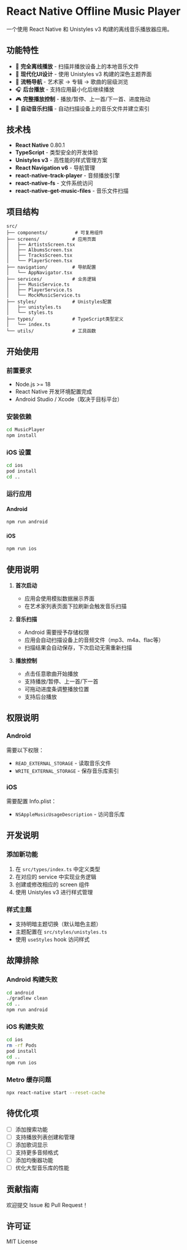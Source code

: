 # React Native Offline Music Player

一个使用 React Native 和 Unistyles v3 构建的离线音乐播放器应用。

## 功能特性

- 🎵 **完全离线播放** - 扫描并播放设备上的本地音乐文件
- 🎨 **现代化UI设计** - 使用 Unistyles v3 构建的深色主题界面
- 📱 **流畅导航** - 艺术家 → 专辑 → 歌曲的层级浏览
- 🎧 **后台播放** - 支持应用最小化后继续播放
- 🎮 **完整播放控制** - 播放/暂停、上一首/下一首、进度拖动
- 📂 **自动音乐扫描** - 自动扫描设备上的音乐文件并建立索引

## 技术栈

- **React Native** 0.80.1
- **TypeScript** - 类型安全的开发体验
- **Unistyles v3** - 高性能的样式管理方案
- **React Navigation v6** - 导航管理
- **react-native-track-player** - 音频播放引擎
- **react-native-fs** - 文件系统访问
- **react-native-get-music-files** - 音乐文件扫描

## 项目结构

```
src/
├── components/          # 可复用组件
├── screens/            # 应用页面
│   ├── ArtistsScreen.tsx
│   ├── AlbumsScreen.tsx
│   ├── TracksScreen.tsx
│   └── PlayerScreen.tsx
├── navigation/         # 导航配置
│   └── AppNavigator.tsx
├── services/           # 业务逻辑
│   ├── MusicService.ts
│   ├── PlayerService.ts
│   └── MockMusicService.ts
├── styles/             # Unistyles配置
│   ├── unistyles.ts
│   └── styles.ts
├── types/              # TypeScript类型定义
│   └── index.ts
└── utils/              # 工具函数
```

## 开始使用

### 前置要求

- Node.js >= 18
- React Native 开发环境配置完成
- Android Studio / Xcode（取决于目标平台）

### 安装依赖

```bash
cd MusicPlayer
npm install
```

### iOS 设置

```bash
cd ios
pod install
cd ..
```

### 运行应用

#### Android
```bash
npm run android
```

#### iOS
```bash
npm run ios
```

## 使用说明

1. **首次启动**
   - 应用会使用模拟数据展示界面
   - 在艺术家列表页面下拉刷新会触发音乐扫描

2. **音乐扫描**
   - Android 需要授予存储权限
   - 应用会自动扫描设备上的音频文件（mp3、m4a、flac等）
   - 扫描结果会自动保存，下次启动无需重新扫描

3. **播放控制**
   - 点击任意歌曲开始播放
   - 支持播放/暂停、上一首/下一首
   - 可拖动进度条调整播放位置
   - 支持后台播放

## 权限说明

### Android
需要以下权限：
- `READ_EXTERNAL_STORAGE` - 读取音乐文件
- `WRITE_EXTERNAL_STORAGE` - 保存音乐库索引

### iOS
需要配置 Info.plist：
- `NSAppleMusicUsageDescription` - 访问音乐库

## 开发说明

### 添加新功能
1. 在 `src/types/index.ts` 中定义类型
2. 在对应的 service 中实现业务逻辑
3. 创建或修改相应的 screen 组件
4. 使用 Unistyles v3 进行样式管理

### 样式主题
- 支持明暗主题切换（默认暗色主题）
- 主题配置在 `src/styles/unistyles.ts`
- 使用 `useStyles` hook 访问样式

## 故障排除

### Android 构建失败
```bash
cd android
./gradlew clean
cd ..
npm run android
```

### iOS 构建失败
```bash
cd ios
rm -rf Pods
pod install
cd ..
npm run ios
```

### Metro 缓存问题
```bash
npx react-native start --reset-cache
```

## 待优化项

- [ ] 添加搜索功能
- [ ] 支持播放列表创建和管理
- [ ] 添加歌词显示
- [ ] 支持更多音频格式
- [ ] 添加均衡器功能
- [ ] 优化大型音乐库的性能

## 贡献指南

欢迎提交 Issue 和 Pull Request！

## 许可证

MIT License